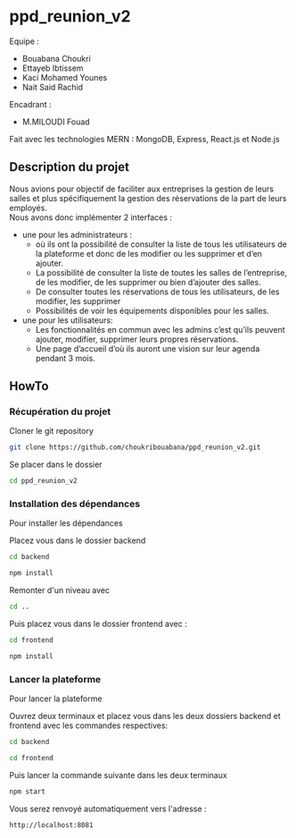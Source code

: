 # ppd_reunion_v2

Equipe :
- Bouabana Choukri
- Ettayeb Ibtissem
- Kaci Mohamed Younes
- Nait Said Rachid


Encadrant :
- M.MILOUDI Fouad


Fait avec les technologies MERN : MongoDB, Express, React.js et Node.js


## Description du projet

Nous avions pour objectif de faciliter aux entreprises la gestion de leurs salles et plus spécifiquement la gestion des réservations de la part de leurs employés.    
Nous avons donc implémenter 2 interfaces :
- une pour les administrateurs : 
  - où ils ont la possibilité de consulter la liste de tous les utilisateurs de la plateforme et donc de les modifier ou les supprimer et d’en ajouter.
  - La possibilité de consulter la liste de toutes les salles de l’entreprise, de les modifier, de les supprimer ou bien d’ajouter des salles. 
  - De consulter toutes les réservations de tous les utilisateurs, de les modifier, les supprimer
  - Possibilités de voir les équipements disponibles pour les salles.
- une pour les utilisateurs:
  - Les fonctionnalités en commun avec les admins c’est qu’ils peuvent ajouter, modifier, supprimer leurs propres réservations. 
  - Une page d’accueil d’où ils auront une vision sur leur agenda pendant 3 mois.

## HowTo

### Récupération du projet
Cloner le git repository
```sh
git clone https://github.com/choukribouabana/ppd_reunion_v2.git
```
Se placer dans le dossier
```sh
cd ppd_reunion_v2
```

### Installation des dépendances
Pour installer les dépendances

Placez vous dans le dossier backend 
```sh
cd backend
```
```sh
npm install
```
Remonter d'un niveau avec 
```sh
cd ..
```
Puis placez vous dans le dossier frontend avec :
```sh
cd frontend
```
```sh
npm install
```
### Lancer la plateforme
Pour lancer la plateforme

Ouvrez deux terminaux et placez vous dans les deux dossiers backend et frontend avec les commandes respectives:
 
```sh
cd backend 
```
```sh
cd frontend 
```
Puis lancer la commande suivante dans les deux terminaux
```sh
npm start
```
Vous serez renvoyé automatiquement vers l'adresse :
```sh
http://localhost:8081
```
